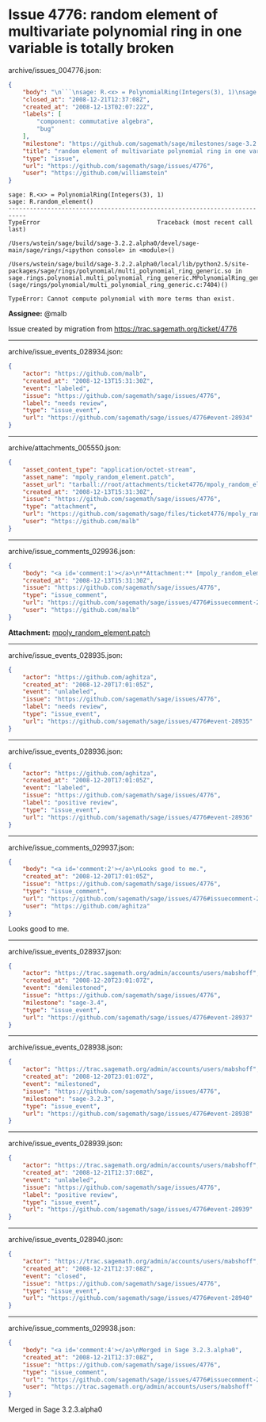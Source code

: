 # Issue 4776: random element of multivariate polynomial ring in one variable is totally broken

archive/issues_004776.json:
```json
{
    "body": "\n```\nsage: R.<x> = PolynomialRing(Integers(3), 1)\nsage: R.random_element()\n---------------------------------------------------------------------------\nTypeError                                 Traceback (most recent call last)\n\n/Users/wstein/sage/build/sage-3.2.2.alpha0/devel/sage-main/sage/rings/<ipython console> in <module>()\n\n/Users/wstein/sage/build/sage-3.2.2.alpha0/local/lib/python2.5/site-packages/sage/rings/polynomial/multi_polynomial_ring_generic.so in sage.rings.polynomial.multi_polynomial_ring_generic.MPolynomialRing_generic.random_element (sage/rings/polynomial/multi_polynomial_ring_generic.c:7404)()\n\nTypeError: Cannot compute polynomial with more terms than exist.\n```\n\n**Assignee:** @malb\n\nIssue created by migration from https://trac.sagemath.org/ticket/4776\n\n",
    "closed_at": "2008-12-21T12:37:08Z",
    "created_at": "2008-12-13T02:07:22Z",
    "labels": [
        "component: commutative algebra",
        "bug"
    ],
    "milestone": "https://github.com/sagemath/sage/milestones/sage-3.2.3",
    "title": "random element of multivariate polynomial ring in one variable is totally broken",
    "type": "issue",
    "url": "https://github.com/sagemath/sage/issues/4776",
    "user": "https://github.com/williamstein"
}
```

```
sage: R.<x> = PolynomialRing(Integers(3), 1)
sage: R.random_element()
---------------------------------------------------------------------------
TypeError                                 Traceback (most recent call last)

/Users/wstein/sage/build/sage-3.2.2.alpha0/devel/sage-main/sage/rings/<ipython console> in <module>()

/Users/wstein/sage/build/sage-3.2.2.alpha0/local/lib/python2.5/site-packages/sage/rings/polynomial/multi_polynomial_ring_generic.so in sage.rings.polynomial.multi_polynomial_ring_generic.MPolynomialRing_generic.random_element (sage/rings/polynomial/multi_polynomial_ring_generic.c:7404)()

TypeError: Cannot compute polynomial with more terms than exist.
```

**Assignee:** @malb

Issue created by migration from https://trac.sagemath.org/ticket/4776





---

archive/issue_events_028934.json:
```json
{
    "actor": "https://github.com/malb",
    "created_at": "2008-12-13T15:31:30Z",
    "event": "labeled",
    "issue": "https://github.com/sagemath/sage/issues/4776",
    "label": "needs review",
    "type": "issue_event",
    "url": "https://github.com/sagemath/sage/issues/4776#event-28934"
}
```



---

archive/attachments_005550.json:
```json
{
    "asset_content_type": "application/octet-stream",
    "asset_name": "mpoly_random_element.patch",
    "asset_url": "tarball://root/attachments/ticket4776/mpoly_random_element.patch",
    "created_at": "2008-12-13T15:31:30Z",
    "issue": "https://github.com/sagemath/sage/issues/4776",
    "type": "attachment",
    "url": "https://github.com/sagemath/sage/files/ticket4776/mpoly_random_element.patch",
    "user": "https://github.com/malb"
}
```



---

archive/issue_comments_029936.json:
```json
{
    "body": "<a id='comment:1'></a>\n**Attachment:** [mpoly_random_element.patch](https://github.com/sagemath/sage/files/ticket4776/mpoly_random_element.patch)",
    "created_at": "2008-12-13T15:31:30Z",
    "issue": "https://github.com/sagemath/sage/issues/4776",
    "type": "issue_comment",
    "url": "https://github.com/sagemath/sage/issues/4776#issuecomment-29936",
    "user": "https://github.com/malb"
}
```

<a id='comment:1'></a>
**Attachment:** [mpoly_random_element.patch](https://github.com/sagemath/sage/files/ticket4776/mpoly_random_element.patch)



---

archive/issue_events_028935.json:
```json
{
    "actor": "https://github.com/aghitza",
    "created_at": "2008-12-20T17:01:05Z",
    "event": "unlabeled",
    "issue": "https://github.com/sagemath/sage/issues/4776",
    "label": "needs review",
    "type": "issue_event",
    "url": "https://github.com/sagemath/sage/issues/4776#event-28935"
}
```



---

archive/issue_events_028936.json:
```json
{
    "actor": "https://github.com/aghitza",
    "created_at": "2008-12-20T17:01:05Z",
    "event": "labeled",
    "issue": "https://github.com/sagemath/sage/issues/4776",
    "label": "positive review",
    "type": "issue_event",
    "url": "https://github.com/sagemath/sage/issues/4776#event-28936"
}
```



---

archive/issue_comments_029937.json:
```json
{
    "body": "<a id='comment:2'></a>\nLooks good to me.",
    "created_at": "2008-12-20T17:01:05Z",
    "issue": "https://github.com/sagemath/sage/issues/4776",
    "type": "issue_comment",
    "url": "https://github.com/sagemath/sage/issues/4776#issuecomment-29937",
    "user": "https://github.com/aghitza"
}
```

<a id='comment:2'></a>
Looks good to me.



---

archive/issue_events_028937.json:
```json
{
    "actor": "https://trac.sagemath.org/admin/accounts/users/mabshoff",
    "created_at": "2008-12-20T23:01:07Z",
    "event": "demilestoned",
    "issue": "https://github.com/sagemath/sage/issues/4776",
    "milestone": "sage-3.4",
    "type": "issue_event",
    "url": "https://github.com/sagemath/sage/issues/4776#event-28937"
}
```



---

archive/issue_events_028938.json:
```json
{
    "actor": "https://trac.sagemath.org/admin/accounts/users/mabshoff",
    "created_at": "2008-12-20T23:01:07Z",
    "event": "milestoned",
    "issue": "https://github.com/sagemath/sage/issues/4776",
    "milestone": "sage-3.2.3",
    "type": "issue_event",
    "url": "https://github.com/sagemath/sage/issues/4776#event-28938"
}
```



---

archive/issue_events_028939.json:
```json
{
    "actor": "https://trac.sagemath.org/admin/accounts/users/mabshoff",
    "created_at": "2008-12-21T12:37:08Z",
    "event": "unlabeled",
    "issue": "https://github.com/sagemath/sage/issues/4776",
    "label": "positive review",
    "type": "issue_event",
    "url": "https://github.com/sagemath/sage/issues/4776#event-28939"
}
```



---

archive/issue_events_028940.json:
```json
{
    "actor": "https://trac.sagemath.org/admin/accounts/users/mabshoff",
    "created_at": "2008-12-21T12:37:08Z",
    "event": "closed",
    "issue": "https://github.com/sagemath/sage/issues/4776",
    "type": "issue_event",
    "url": "https://github.com/sagemath/sage/issues/4776#event-28940"
}
```



---

archive/issue_comments_029938.json:
```json
{
    "body": "<a id='comment:4'></a>\nMerged in Sage 3.2.3.alpha0",
    "created_at": "2008-12-21T12:37:08Z",
    "issue": "https://github.com/sagemath/sage/issues/4776",
    "type": "issue_comment",
    "url": "https://github.com/sagemath/sage/issues/4776#issuecomment-29938",
    "user": "https://trac.sagemath.org/admin/accounts/users/mabshoff"
}
```

<a id='comment:4'></a>
Merged in Sage 3.2.3.alpha0
